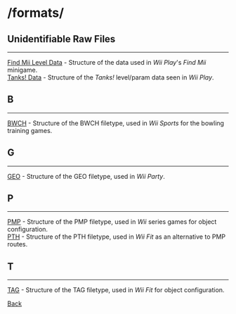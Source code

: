 # /formats/  
  
  
## Unidentifiable Raw Files
---
[Find Mii Level Data](formats/findMii.md) - Structure of the data used in *Wii Play*'s *Find Mii* minigame.  
[Tanks! Data](formats/tanks.md) - Structure of the *Tanks!* level/param data seen in *Wii Play*.  
  
## B
---
[BWCH](formats/bwch.md) - Structure of the BWCH filetype, used in *Wii Sports* for the bowling training games.  
  
## G
---
[GEO](formats/geo.md) - Structure of the GEO filetype, used in *Wii Party*.  
  
## P
---
[PMP](formats/pmp.md) - Structure of the PMP filetype, used in *Wii* series games for object configuration.  
[PTH](formats/pth.md) - Structure of the PTH filetype, used in *Wii Fit* as an alternative to PMP routes.  

## T
---
[TAG](formats/tag.md) - Structure of the TAG filetype, used in *Wii Fit* for object configuration.  
  
  
  
[Back](./)
